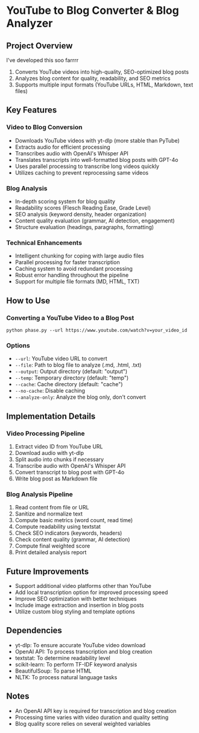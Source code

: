 # YouTube to Blog Converter & Blog Analyzer

## Project Overview

I've developed this soo farrrr
1. Converts YouTube videos into high-quality, SEO-optimized blog posts
2. Analyzes blog content for quality, readability, and SEO metrics
3. Supports multiple input formats (YouTube URLs, HTML, Markdown, text files)

## Key Features

### Video to Blog Conversion
- Downloads YouTube videos with yt-dlp (more stable than PyTube)
- Extracts audio for efficient processing
- Transcribes audio with OpenAI's Whisper API
- Translates transcripts into well-formatted blog posts with GPT-4o
- Uses parallel processing to transcribe long videos quickly
- Utilizes caching to prevent reprocessing same videos

### Blog Analysis
- In-depth scoring system for blog quality
- Readability scores (Flesch Reading Ease, Grade Level)
- SEO analysis (keyword density, header organization)
- Content quality evaluation (grammar, AI detection, engagement)
- Structure evaluation (headings, paragraphs, formatting)

### Technical Enhancements
- Intelligent chunking for coping with large audio files
- Parallel processing for faster transcription
- Caching system to avoid redundant processing
- Robust error handling throughout the pipeline
- Support for multiple file formats (MD, HTML, TXT)

## How to Use

### Converting a YouTube Video to a Blog Post

```
python phase.py --url https://www.youtube.com/watch?v=your_video_id

```



### Options
- `--url`: YouTube video URL to convert
- `--file`: Path to blog file to analyze (.md, .html, .txt)
- `--output`: Output directory (default: "output")
- `--temp`: Temporary directory (default: "temp")
- `--cache`: Cache directory (default: "cache")
- `--no-cache`: Disable caching
- `--analyze-only`: Analyze the blog only, don't convert

## Implementation Details

### Video Processing Pipeline
1. Extract video ID from YouTube URL
2. Download audio with yt-dlp
3. Split audio into chunks if necessary
4. Transcribe audio with OpenAI's Whisper API
5. Convert transcript to blog post with GPT-4o
6. Write blog post as Markdown file

### Blog Analysis Pipeline
1. Read content from file or URL
2. Sanitize and normalize text
3. Compute basic metrics (word count, read time)
4. Compute readability using textstat
5. Check SEO indicators (keywords, headers)
6. Check content quality (grammar, AI detection)
7. Compute final weighted score
8. Print detailed analysis report

## Future Improvements
- Support additional video platforms other than YouTube
- Add local transcription option for improved processing speed
- Improve SEO optimization with better techniques
- Include image extraction and insertion in blog posts
- Utilize custom blog styling and template options

## Dependencies
- yt-dlp: To ensure accurate YouTube video download
- OpenAI API: To process transcription and blog creation
- textstat: To determine readability level
- scikit-learn: To perform TF-IDF keyword analysis
- BeautifulSoup: To parse HTML
- NLTK: To process natural language tasks

## Notes
- An OpenAI API key is required for transcription and blog creation
- Processing time varies with video duration and quality setting
- Blog quality score relies on several weighted variables

